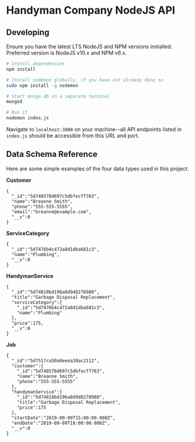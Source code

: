 # Handyman Company NodeJS API

## Developing
Ensure you have the latest LTS NodeJS and NPM versions installed. Preferred version is NodeJS v10.x and NPM v6.x.
```bash
# Install dependencies
npm install

# Install nodemon globally, if you have not already done so
sudo npm install -g nodemon

# Start mongo db in a separate terminal
mongod

# Run it
nodemon index.js
```
Navigate to `localhost:3000` on your machine--all API endpoints listed in `index.js` should be accessible from this URL and port.

## Data Schema Reference
Here are some simple examples of the four data types used in this project. 

**Customer**
```json5
{
  "_id":"5d748578d697c5dbfecff763",
  "name":"Breanne Smith",
  "phone":"555-555-5555",
  "email":"breanne@example.com",
  "__v":0
}
```
**ServiceCategory**
```json5
{
  "_id":"5d7476b4c472a8d1dba681c3",
  "name":"Plumbing",
  "__v":0
}
```
**HandymanService**
```json5
{
  "_id":"5d74818bd196a8d9d8278980",
  "title":"Garbage Disposal Replacement",
  "serviceCategory":{
    "_id":"5d7476b4c472a8d1dba681c3",
    "name":"Plumbing"
  },
  "price":175,
  "__v":0
}
```
**Job**
```json5
{
  "_id":"5d7517ca50a0eeea30ac2112",
  "customer":{
    "_id":"5d748578d697c5dbfecff763",
    "name":"Breanne Smith",
    "phone":"555-555-5555"
  },
  "handymanService":{
    "_id":"5d74818bd196a8d9d8278980",
    "title":"Garbage Disposal Replacement",
    "price":175
  },
  "startDate":"2019-09-09T15:00:00.000Z",
  "endDate":"2019-09-09T18:00:00.000Z",
  "__v":0
}
```
